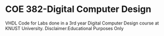 # COE 382-Digital Computer Design
 VHDL Code for Labs done in a 3rd year Digital Computer Design course at KNUST University.  Disclaimer:Educational Purposes Only
